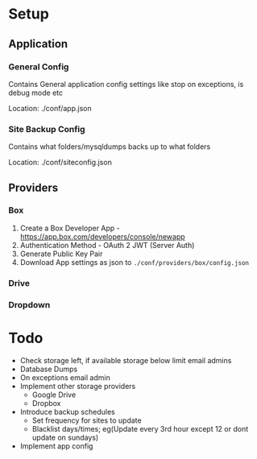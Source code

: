 # Setup

## Application
### General Config
Contains General application config settings like stop on exceptions, is debug mode etc

Location: ./conf/app.json
  

### Site Backup Config
Contains what folders/mysqldumps backs up to what folders
    
Location: ./conf/siteconfig.json
  
  
  
## Providers 
### Box
1) Create a Box Developer App - https://app.box.com/developers/console/newapp
2) Authentication Method - OAuth 2 JWT (Server Auth)
3) Generate Public Key Pair
4) Download App settings as json to `./conf/providers/box/config.json`
### Drive
### Dropdown


# Todo
 - Check storage left, if available storage below limit email admins
 - Database Dumps
 - On exceptions email admin
 - Implement other storage providers
   - Google Drive
   - Dropbox
 - Introduce backup schedules
   - Set frequency for sites to update
   - Blacklist days/times; eg(Update every 3rd hour except 12 or dont update on sundays)
 - Implement app config